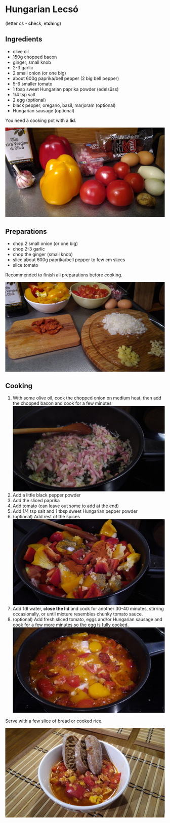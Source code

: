 # Hungarian Lecsó

(letter cs - **ch**eck, et**ch**ing)

## Ingredients

- olive oil
- 150g chopped bacon
- ginger, small knob
- 2-3 garlic
- 2 small onion (or one big)
- about 600g paprika/bell pepper (2 big bell pepper)
- 5-6 smaller tomato
- 1 tbsp sweet Hungarian paprika powder (edelsüss)
- 1/4 tsp salt
- 2 egg (optional)
- black pepper, oregano, basil, marjoram (optional)
- Hungarian sausage (optional)

You need a cooking pot with a **lid**.

![Ingredients](images/hungarian_lecso01.jpg)

## Preparations

- chop 2 small onion (or one big)
- chop 2-3 garlic
- chop the ginger (small knob)
- slice about 600g paprika/bell pepper to few cm slices
- slice tomato

Recommended to finish all preparations before cooking.

![Prepared](images/hungarian_lecso02.jpg)

## Cooking

1) With some olive oil, cook the chopped onion on medium heat, then add the chopped bacon and cook for a few minutes
![Bacon and onion cooked](images/hungarian_lecso03.jpg)
2) Add a little black pepper powder
3) Add the sliced paprika
4) Add tomato (can leave out some to add at the end)
5) Add 1/4 tsp salt and 1 tbsp sweet Hungarian pepper powder
5) (optional) Add rest of the spices
![Spices](images/hungarian_lecso04.jpg)
5) Add 1dl water, **close the lid** and cook for another 30-40 minutes, stirring occasionally, or until mixture resembles chunky tomato sauce.
7) (optional) Add fresh sliced tomato, eggs and/or Hungarian sausage and cook for a few more minutes so the egg is fully cooked.
![Eggs added](images/hungarian_lecso05.jpg)

Serve with a few slice of bread or cooked rice.

![Enjoy](images/hungarian_lecso06.jpg)
